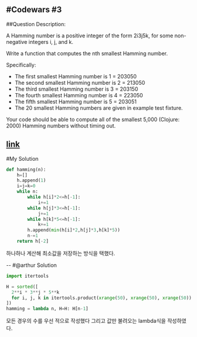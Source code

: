 #Codewars #3
--
##Question
Description:

A Hamming number is a positive integer of the form 2i3j5k, for some non-negative integers i, j, and k.

Write a function that computes the nth smallest Hamming number.

Specifically:

- The first smallest Hamming number is 1 = 203050
- The second smallest Hamming number is 2 = 213050
- The third smallest Hamming number is 3 = 203150
- The fourth smallest Hamming number is 4 = 223050
- The fifth smallest Hamming number is 5 = 203051
- The 20 smallest Hamming numbers are given in example test fixture.

Your code should be able to compute all of the smallest 5,000 (Clojure: 2000) Hamming numbers without timing out.

[link](https://www.codewars.com/kata/hamming-numbers/python)
--
#My Solution
```python
def hamming(n):
    h=[]        
    h.append(1)
    i=j=k=0
    while n:
        while h[i]*2<=h[-1]:
            i+=1
        while h[j]*3<=h[-1]:
            j+=1
        while h[k]*5<=h[-1]:
            k+=1
        h.append(min(h[i]*2,h[j]*3,h[k]*5))
        n-=1
    return h[-2]
```
하나하나 계산해 최소값을 저장하는 방식을 택했다. 

--
#@arthur Solution
```python
import itertools

H = sorted([
  2**i * 3**j * 5**k
  for i, j, k in itertools.product(xrange(50), xrange(50), xrange(50))
])
hamming = lambda n, H=H: H[n-1]
```
모든 경우의 수를 우선 적으로 작성했다 그리고 값만 불려오는 lambda식을 작성하였다.
